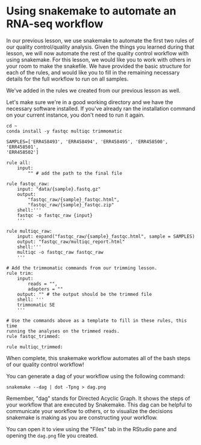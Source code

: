 # Using snakemake to automate an RNA-seq workflow

In our previous lesson, we use snakemake to automate the first two rules of our
quality control/quality analysis. Given the things you learned during that 
lesson, we will now automate the rest of the quality control workflow with
using snakemake. For this lesson, we would like you to work with others in 
your room to make the snakefile. We have provided the basic structure for each 
of the rules, and would like you to fill in the remaining necessary details for 
the full workflow to run on all samples. 

We've added in the rules we created from our previous lesson as well.

Let's make sure we're in a good working directory and we have the necessary
software installed. If you've already ran the installation command on your 
current instance, you don't need to run it again. 

```
cd ~
conda install -y fastqc multiqc trimmomatic
```

```
SAMPLES=['ERR458493', 'ERR458494', 'ERR458495', 'ERR458500', 'ERR458501', 
'ERR458502']

rule all:
    input:
        "" # add the path to the final file 

rule fastqc_raw:
    input: "data/{sample}.fastq.gz"
    output: 
        "fastqc_raw/{sample}_fastqc.html",
        "fastqc_raw/{sample}_fastqc.zip"
    shell:'''
    fastqc -o fastqc_raw {input}
    '''

rule multiqc_raw:
    input: expand("fastqc_raw/{sample}_fastqc.html", sample = SAMPLES)
    output: "fastqc_raw/multiqc_report.html"
    shell:'''
    multiqc -o fastqc_raw fastqc_raw
    '''

# Add the trimmomatic commands from our trimming lesson. 
rule trim:
    input:
        reads = "",
        adapters = ""
    output: "" # the output should be the trimmed file
    shell: '''
    trimmomatic SE 
    '''

# Use the commands above as a template to fill in these rules, this time
running the analyses on the trimmed reads.
rule fastqc_trimmed:

rule multiqc_trimmed:

```

When complete, this snakemake workflow automates all of the bash steps of our
quality control workflow!

You can generate a dag of your workflow using the following command:

```
snakemake --dag | dot -Tpng > dag.png
```

Remember, "dag" stands for Directed Acyclic Graph. It shows the steps of your
workflow that are executed by Snakemake. This dag can be helpful to 
communicate your workflow to others, or to visualize the decisions snakemake is
making as you are constructing your workflow. 

You can open it to view using the "Files" tab in the RStudio pane and opening
the `dag.png` file you created.  
